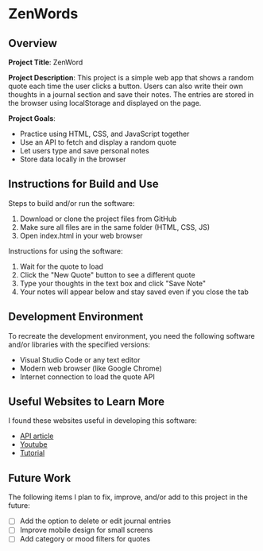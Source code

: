 # ZenWords

## Overview

**Project Title**: ZenWord 

**Project Description**: This project is a simple web app that shows a random quote each time the user clicks a button. Users can also write their own thoughts in a journal section and save their notes. The entries are stored in the browser using localStorage and displayed on the page.

**Project Goals**: 
* Practice using HTML, CSS, and JavaScript together
* Use an API to fetch and display a random quote
* Let users type and save personal notes
* Store data locally in the browser
 

## Instructions for Build and Use

Steps to build and/or run the software:

1. Download or clone the project files from GitHub
2. Make sure all files are in the same folder (HTML, CSS, JS)
3. Open index.html in your web browser

Instructions for using the software:

1. Wait for the quote to load
2. Click the "New Quote" button to see a different quote
3. Type your thoughts in the text box and click "Save Note"
4. Your notes will appear below and stay saved even if you close the tab


## Development Environment 

To recreate the development environment, you need the following software and/or libraries with the specified versions:

* Visual Studio Code or any text editor
* Modern web browser (like Google Chrome)
* Internet connection to load the quote API

## Useful Websites to Learn More

I found these websites useful in developing this software:

* [API article](https://prometheus.io/docs/prometheus/latest/getting_started/)
* [Youtube](https://www.youtube.com/watch?v=FiUVwPYYT5A)
* [Tutorial](https://snipcart.com/blog/integrating-apis-introduction)

## Future Work

The following items I plan to fix, improve, and/or add to this project in the future:

* [ ] Add the option to delete or edit journal entries
* [ ] Improve mobile design for small screens
* [ ] Add category or mood filters for quotes